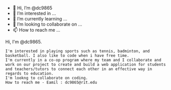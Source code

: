 - 👋 Hi, I’m @dc9865
- 👀 I’m interested in ...
- 🌱 I’m currently learning ...
- 💞️ I’m looking to collaborate on ...
- 📫 How to reach me ...

<!---
dc9865/dc9865 is a ✨ special ✨ repository because its `README.md` (this file) appears on your GitHub profile.
You can click the Preview link to take a look at your changes.
--->Hi, I'm @dc9865. 
    I'm interested in playing sports such as tennis, badminton, and basketball. I also like to code when i have free time. 
    I'm currently in a co-op program where my team and I collaborate and work on our project to create and build a web application for students and teachers/tutors to connect each other in an effective way in regards to education.
    I'm lookng to collaborate on coding.
    How to reach me - Eamil : dc9865@rit.edu
